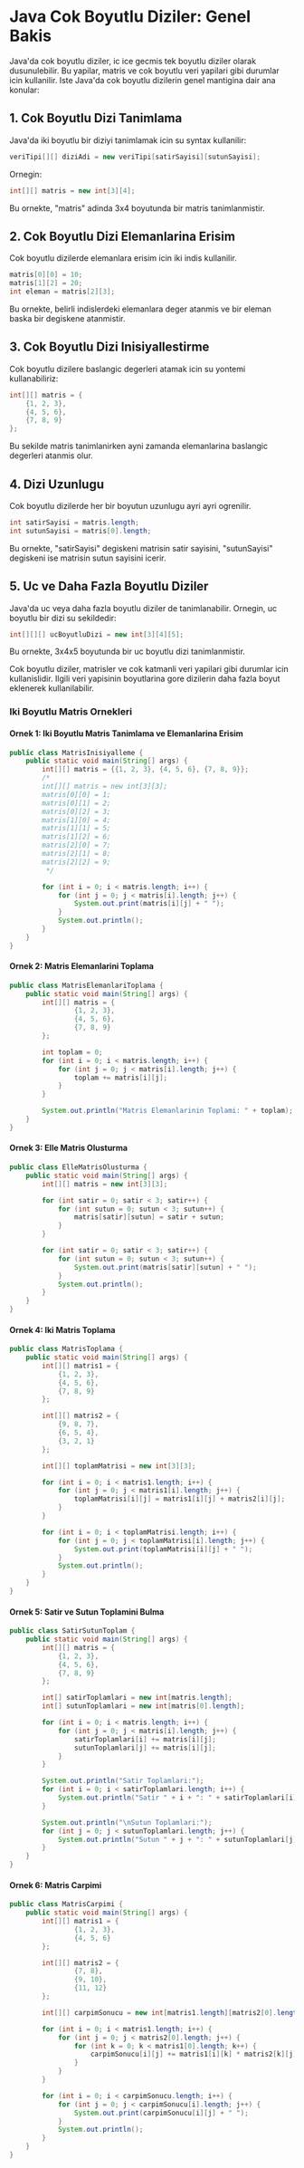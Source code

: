 # Java Cok Boyutlu Diziler: Genel Bakis

Java'da cok boyutlu diziler, ic ice gecmis tek boyutlu diziler olarak dusunulebilir. Bu yapilar, matris ve cok boyutlu veri yapilari gibi durumlar icin kullanilir. Iste Java'da cok boyutlu dizilerin genel mantigina dair ana konular:

## 1. Cok Boyutlu Dizi Tanimlama

Java'da iki boyutlu bir diziyi tanimlamak icin su syntax kullanilir:

```java
veriTipi[][] diziAdi = new veriTipi[satirSayisi][sutunSayisi];
```

Ornegin:

```java
int[][] matris = new int[3][4];
```

Bu ornekte, "matris" adinda 3x4 boyutunda bir matris tanimlanmistir.

## 2. Cok Boyutlu Dizi Elemanlarina Erisim

Cok boyutlu dizilerde elemanlara erisim icin iki indis kullanilir.

```java
matris[0][0] = 10;
matris[1][2] = 20;
int eleman = matris[2][3];
```

Bu ornekte, belirli indislerdeki elemanlara deger atanmis ve bir eleman baska bir degiskene atanmistir.

## 3. Cok Boyutlu Dizi Inisiyallestirme

Cok boyutlu dizilere baslangic degerleri atamak icin su yontemi kullanabiliriz:

```java
int[][] matris = {
    {1, 2, 3},
    {4, 5, 6},
    {7, 8, 9}
};
```

Bu sekilde matris tanimlanirken ayni zamanda elemanlarina baslangic degerleri atanmis olur.

## 4. Dizi Uzunlugu

Cok boyutlu dizilerde her bir boyutun uzunlugu ayri ayri ogrenilir.

```java
int satirSayisi = matris.length;
int sutunSayisi = matris[0].length;
```

Bu ornekte, "satirSayisi" degiskeni matrisin satir sayisini, "sutunSayisi" degiskeni ise matrisin sutun sayisini icerir.

## 5. Uc ve Daha Fazla Boyutlu Diziler

Java'da uc veya daha fazla boyutlu diziler de tanimlanabilir. Ornegin, uc boyutlu bir dizi su sekildedir:

```java
int[][][] ucBoyutluDizi = new int[3][4][5];
```

Bu ornekte, 3x4x5 boyutunda bir uc boyutlu dizi tanimlanmistir.

Cok boyutlu diziler, matrisler ve cok katmanli veri yapilari gibi durumlar icin kullanislidir. Ilgili veri yapisinin boyutlarina gore dizilerin daha fazla boyut eklenerek kullanilabilir.

### Iki Boyutlu Matris Ornekleri

#### Ornek 1: Iki Boyutlu Matris Tanimlama ve Elemanlarina Erisim

```java
public class MatrisInisiyalleme {
    public static void main(String[] args) {
        int[][] matris = {{1, 2, 3}, {4, 5, 6}, {7, 8, 9}};
        /*
        int[][] matris = new int[3][3];
        matris[0][0] = 1;
        matris[0][1] = 2;
        matris[0][2] = 3;
        matris[1][0] = 4;
        matris[1][1] = 5;
        matris[1][2] = 6;
        matris[2][0] = 7;
        matris[2][1] = 8;
        matris[2][2] = 9;
         */

        for (int i = 0; i < matris.length; i++) {
            for (int j = 0; j < matris[i].length; j++) {
                System.out.print(matris[i][j] + " ");
            }
            System.out.println();
        }
    }
}
```

#### Ornek 2: Matris Elemanlarini Toplama

```java
public class MatrisElemanlariToplama {
    public static void main(String[] args) {
        int[][] matris = {
                {1, 2, 3},
                {4, 5, 6},
                {7, 8, 9}
        };

        int toplam = 0;
        for (int i = 0; i < matris.length; i++) {
            for (int j = 0; j < matris[i].length; j++) {
                toplam += matris[i][j];
            }
        }

        System.out.println("Matris Elemanlarinin Toplami: " + toplam);
    }
}
```

#### Ornek 3: Elle Matris Olusturma

```java
public class ElleMatrisOlusturma {
    public static void main(String[] args) {
        int[][] matris = new int[3][3];

        for (int satir = 0; satir < 3; satir++) {
            for (int sutun = 0; sutun < 3; sutun++) {
                matris[satir][sutun] = satir + sutun;
            }
        }

        for (int satir = 0; satir < 3; satir++) {
            for (int sutun = 0; sutun < 3; sutun++) {
                System.out.print(matris[satir][sutun] + " ");
            }
            System.out.println();
        }
    }
}
```

#### Ornek 4: Iki Matris Toplama

```java
public class MatrisToplama {
    public static void main(String[] args) {
        int[][] matris1 = {
            {1, 2, 3},
            {4, 5, 6},
            {7, 8, 9}
        };

        int[][] matris2 = {
            {9, 8, 7},
            {6, 5, 4},
            {3, 2, 1}
        };

        int[][] toplamMatrisi = new int[3][3];

        for (int i = 0; i < matris1.length; i++) {
            for (int j = 0; j < matris1[i].length; j++) {
                toplamMatrisi[i][j] = matris1[i][j] + matris2[i][j];
            }
        }

        for (int i = 0; i < toplamMatrisi.length; i++) {
            for (int j = 0; j < toplamMatrisi[i].length; j++) {
                System.out.print(toplamMatrisi[i][j] + " ");
            }
            System.out.println();
        }
    }
}
```

#### Ornek 5: Satir ve Sutun Toplamini Bulma

```java
public class SatirSutunToplam {
    public static void main(String[] args) {
        int[][] matris = {
            {1, 2, 3},
            {4, 5, 6},
            {7, 8, 9}
        };

        int[] satirToplamlari = new int[matris.length];
        int[] sutunToplamlari = new int[matris[0].length];

        for (int i = 0; i < matris.length; i++) {
            for (int j = 0; j < matris[i].length; j++) {
                satirToplamlari[i] += matris[i][j];
                sutunToplamlari[j] += matris[i][j];
            }
        }

        System.out.println("Satir Toplamlari:");
        for (int i = 0; i < satirToplamlari.length; i++) {
            System.out.println("Satir " + i + ": " + satirToplamlari[i]);
        }

        System.out.println("\nSutun Toplamlari:");
        for (int j = 0; j < sutunToplamlari.length; j++) {
            System.out.println("Sutun " + j + ": " + sutunToplamlari[j]);
        }
    }
}
```

#### Ornek 6: Matris Carpimi

```java
public class MatrisCarpimi {
    public static void main(String[] args) {
        int[][] matris1 = {
                {1, 2, 3},
                {4, 5, 6}
        };

        int[][] matris2 = {
                {7, 8},
                {9, 10},
                {11, 12}
        };

        int[][] carpimSonucu = new int[matris1.length][matris2[0].length];

        for (int i = 0; i < matris1.length; i++) {
            for (int j = 0; j < matris2[0].length; j++) {
                for (int k = 0; k < matris1[0].length; k++) {
                    carpimSonucu[i][j] += matris1[i][k] * matris2[k][j];
                }
            }
        }

        for (int i = 0; i < carpimSonucu.length; i++) {
            for (int j = 0; j < carpimSonucu[i].length; j++) {
                System.out.print(carpimSonucu[i][j] + " ");
            }
            System.out.println();
        }
    }
}
```



